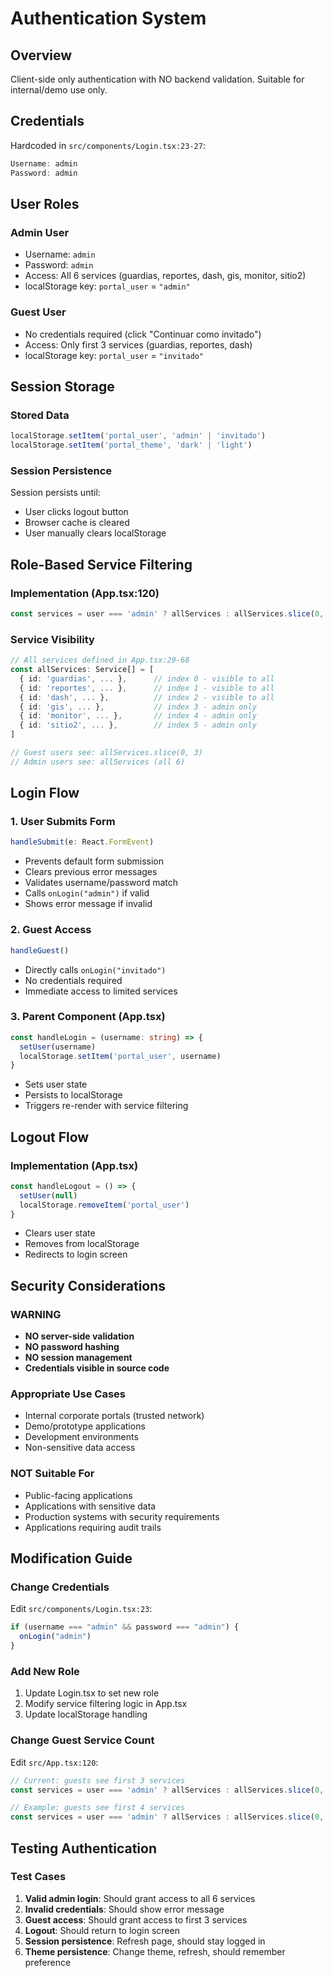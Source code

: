 # Authentication System

## Overview
Client-side only authentication with NO backend validation. Suitable for internal/demo use only.

## Credentials
Hardcoded in `src/components/Login.tsx:23-27`:
```typescript
Username: admin
Password: admin
```

## User Roles

### Admin User
- Username: `admin`
- Password: `admin`
- Access: All 6 services (guardias, reportes, dash, gis, monitor, sitio2)
- localStorage key: `portal_user` = `"admin"`

### Guest User
- No credentials required (click "Continuar como invitado")
- Access: Only first 3 services (guardias, reportes, dash)
- localStorage key: `portal_user` = `"invitado"`

## Session Storage

### Stored Data
```typescript
localStorage.setItem('portal_user', 'admin' | 'invitado')
localStorage.setItem('portal_theme', 'dark' | 'light')
```

### Session Persistence
Session persists until:
- User clicks logout button
- Browser cache is cleared
- User manually clears localStorage

## Role-Based Service Filtering

### Implementation (App.tsx:120)
```typescript
const services = user === 'admin' ? allServices : allServices.slice(0, 3)
```

### Service Visibility
```typescript
// All services defined in App.tsx:29-68
const allServices: Service[] = [
  { id: 'guardias', ... },      // index 0 - visible to all
  { id: 'reportes', ... },      // index 1 - visible to all
  { id: 'dash', ... },          // index 2 - visible to all
  { id: 'gis', ... },           // index 3 - admin only
  { id: 'monitor', ... },       // index 4 - admin only
  { id: 'sitio2', ... },        // index 5 - admin only
]

// Guest users see: allServices.slice(0, 3)
// Admin users see: allServices (all 6)
```

## Login Flow

### 1. User Submits Form
```typescript
handleSubmit(e: React.FormEvent)
```
- Prevents default form submission
- Clears previous error messages
- Validates username/password match
- Calls `onLogin("admin")` if valid
- Shows error message if invalid

### 2. Guest Access
```typescript
handleGuest()
```
- Directly calls `onLogin("invitado")`
- No credentials required
- Immediate access to limited services

### 3. Parent Component (App.tsx)
```typescript
const handleLogin = (username: string) => {
  setUser(username)
  localStorage.setItem('portal_user', username)
}
```
- Sets user state
- Persists to localStorage
- Triggers re-render with service filtering

## Logout Flow

### Implementation (App.tsx)
```typescript
const handleLogout = () => {
  setUser(null)
  localStorage.removeItem('portal_user')
}
```
- Clears user state
- Removes from localStorage
- Redirects to login screen

## Security Considerations

### WARNING
- **NO server-side validation**
- **NO password hashing**
- **NO session management**
- **Credentials visible in source code**

### Appropriate Use Cases
- Internal corporate portals (trusted network)
- Demo/prototype applications
- Development environments
- Non-sensitive data access

### NOT Suitable For
- Public-facing applications
- Applications with sensitive data
- Production systems with security requirements
- Applications requiring audit trails

## Modification Guide

### Change Credentials
Edit `src/components/Login.tsx:23`:
```typescript
if (username === "admin" && password === "admin") {
  onLogin("admin")
}
```

### Add New Role
1. Update Login.tsx to set new role
2. Modify service filtering logic in App.tsx
3. Update localStorage handling

### Change Guest Service Count
Edit `src/App.tsx:120`:
```typescript
// Current: guests see first 3 services
const services = user === 'admin' ? allServices : allServices.slice(0, 3)

// Example: guests see first 4 services
const services = user === 'admin' ? allServices : allServices.slice(0, 4)
```

## Testing Authentication

### Test Cases
1. **Valid admin login**: Should grant access to all 6 services
2. **Invalid credentials**: Should show error message
3. **Guest access**: Should grant access to first 3 services
4. **Logout**: Should return to login screen
5. **Session persistence**: Refresh page, should stay logged in
6. **Theme persistence**: Change theme, refresh, should remember preference
